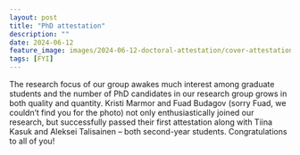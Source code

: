 ```yaml
---
layout: post
title: "PhD attestation"
description: ""
date: 2024-06-12
feature_image: images/2024-06-12-doctoral-attestation/cover-attestation-2024.jpg
tags: [FYI]
---
```


The research focus of our group awakes much interest among graduate students and the number of PhD candidates in our research group grows in both quality and quantity. Kristi Marmor and Fuad Budagov (sorry Fuad, we couldn’t find you for the photo) not only enthusiastically joined our research, but successfully passed their first attestation along with Tiina Kasuk and Aleksei Talisainen – both second-year students. Congratulations to all of you!